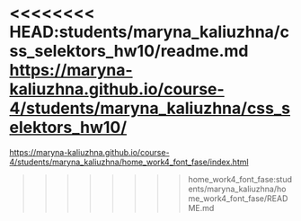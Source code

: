 <<<<<<<< HEAD:students/maryna_kaliuzhna/css_selektors_hw10/readme.md
https://maryna-kaliuzhna.github.io/course-4/students/maryna_kaliuzhna/css_selektors_hw10/
========
https://maryna-kaliuzhna.github.io/course-4/students/maryna_kaliuzhna/home_work4_font_fase/index.html
>>>>>>>> home_work4_font_fase:students/maryna_kaliuzhna/home_work4_font_fase/README.md
